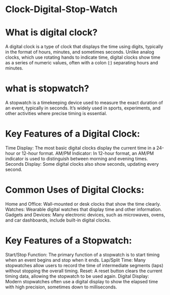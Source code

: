 # Clock-Digital-Stop-Watch

# What is digital clock?
A digital clock is a type of clock that displays the time using digits, typically in the format of hours, minutes, and sometimes seconds. Unlike analog clocks, which use rotating hands to indicate time, digital clocks show time as a series of numeric values, often with a colon (:) separating hours and minutes.

# what is stopwatch?
A stopwatch is a timekeeping device used to measure the exact duration of an event, typically in seconds. It’s widely used in sports, experiments, and other activities where precise timing is essential.

# Key Features of a Digital Clock:
Time Display: The most basic digital clocks display the current time in a 24-hour or 12-hour format.
AM/PM Indicator: In 12-hour format, an AM/PM indicator is used to distinguish between morning and evening times.
Seconds Display: Some digital clocks also show seconds, updating every second.

# Common Uses of Digital Clocks:
Home and Office: Wall-mounted or desk clocks that show the time clearly.
Watches: Wearable digital watches that display time and other information.
Gadgets and Devices: Many electronic devices, such as microwaves, ovens, and car dashboards, include built-in digital clocks.

# Key Features of a Stopwatch:
Start/Stop Function: The primary function of a stopwatch is to start timing when an event begins and stop when it ends.
Lap/Split Time: Many stopwatches allow users to record the time of intermediate segments (laps) without stopping the overall timing.
Reset: A reset button clears the current timing data, allowing the stopwatch to be used again.
Digital Display: Modern stopwatches often use a digital display to show the elapsed time with high precision, sometimes down to milliseconds.
